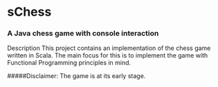 # sChess

### A Java chess game with console interaction
Description
This project contains an implementation of the chess game written in Scala. The main focus for this is to implement the game with Functional Programming principles in mind.

#####Disclaimer: 
The game is at its early stage.
